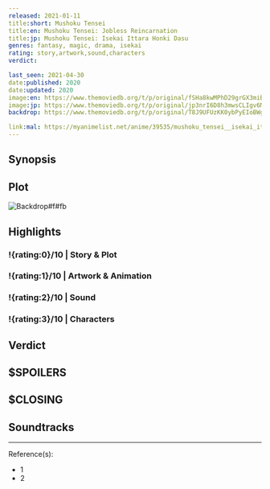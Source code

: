 ```yaml
---
released: 2021-01-11
title:short: Mushoku Tensei
title:en: Mushoku Tensei: Jobless Reincarnation
title:jp: Mushoku Tensei: Isekai Ittara Honki Dasu
genres: fantasy, magic, drama, isekai
rating: story,artwork,sound,characters
verdict:

last_seen: 2021-04-30
date:published: 2020
date:updated: 2020
image:en: https://www.themoviedb.org/t/p/original/fSHa8kwMPhD29grGX3miBq1BWCN.jpg
image:jp: https://www.themoviedb.org/t/p/original/jp3nrI6D8h3mwsCLIgv6MFQvV6Q.jpg
backdrop: https://www.themoviedb.org/t/p/original/T8J9UFUzKK0ybPyEIoBWgOQHoa.jpg

link:mal: https://myanimelist.net/anime/39535/mushoku_tensei__isekai_ittara_honki_dasu
---
```



## Synopsis

## Plot

![Backdrop#f#fb](https://www.themoviedb.org/t/p/original/5OdAoJBlVmERjKA2CpjSl5zERAA.jpg "Source: TMDB")

## Highlights

### !{rating:0}/10 | Story & Plot

### !{rating:1}/10 | Artwork & Animation

### !{rating:2}/10 | Sound

### !{rating:3}/10 | Characters

## Verdict

## $SPOILERS

## $CLOSING

## Soundtracks

***
Reference(s):

- 1
- 2
